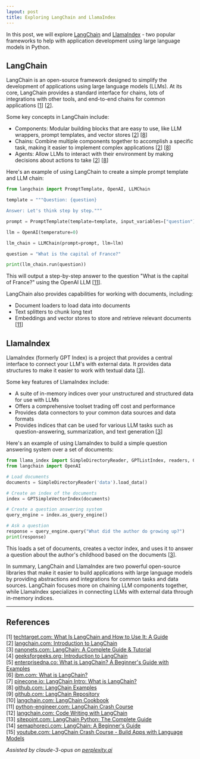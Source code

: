 ```yaml
---
layout: post
title: Exploring LangChain and LlamaIndex
---
```


In this post, we will explore [LangChain](https://www.langchain.com/) and [LlamaIndex](https://www.llamaindex.ai/) - two popular frameworks to help with application development using large language models in Python.

## LangChain

LangChain is an open-source framework designed to simplify the development of applications using large language models (LLMs). At its core, LangChain provides a standard interface for chains, lots of integrations with other tools, and end-to-end chains for common applications [[1](#ref-1)] [[2](#ref-2)].

Some key concepts in LangChain include:

- Components: Modular building blocks that are easy to use, like LLM wrappers, prompt templates, and vector stores [[2](#ref-2)] [[8](#ref-8)]
- Chains: Combine multiple components together to accomplish a specific task, making it easier to implement complex applications [[2](#ref-2)] [[8](#ref-8)]
- Agents: Allow LLMs to interact with their environment by making decisions about actions to take [[2](#ref-2)] [[8](#ref-8)]

Here's an example of using LangChain to create a simple prompt template and LLM chain:

```python
from langchain import PromptTemplate, OpenAI, LLMChain

template = """Question: {question}

Answer: Let's think step by step."""

prompt = PromptTemplate(template=template, input_variables=["question"])

llm = OpenAI(temperature=0) 

llm_chain = LLMChain(prompt=prompt, llm=llm)

question = "What is the capital of France?"

print(llm_chain.run(question))
```

This will output a step-by-step answer to the question "What is the capital of France?" using the OpenAI LLM [[11](#ref-11)].

LangChain also provides capabilities for working with documents, including:

- Document loaders to load data into documents 
- Text splitters to chunk long text
- Embeddings and vector stores to store and retrieve relevant documents [[11](#ref-11)]

## LlamaIndex

LlamaIndex (formerly GPT Index) is a project that provides a central interface to connect your LLM's with external data. It provides data structures to make it easier to work with textual data [[3](#ref-3)].

Some key features of LlamaIndex include:

- A suite of in-memory indices over your unstructured and structured data for use with LLMs
- Offers a comprehensive toolset trading off cost and performance
- Provides data connectors to your common data sources and data formats
- Provides indices that can be used for various LLM tasks such as question-answering, summarization, and text generation [[3](#ref-3)]

Here's an example of using LlamaIndex to build a simple question answering system over a set of documents:

```python
from llama_index import SimpleDirectoryReader, GPTListIndex, readers, GPTSimpleVectorIndex, LLMPredictor, PromptHelper
from langchain import OpenAI

# Load documents 
documents = SimpleDirectoryReader('data').load_data()

# Create an index of the documents
index = GPTSimpleVectorIndex(documents)

# Create a question answering system
query_engine = index.as_query_engine()

# Ask a question
response = query_engine.query("What did the author do growing up?")
print(response)
```

This loads a set of documents, creates a vector index, and uses it to answer a question about the author's childhood based on the documents [[3](#ref-3)].

In summary, LangChain and LlamaIndex are two powerful open-source libraries that make it easier to build applications with large language models by providing abstractions and integrations for common tasks and data sources. LangChain focuses more on chaining LLM components together, while LlamaIndex specializes in connecting LLMs with external data through in-memory indices.

---
## References

[1] <a id="ref-1"></a> [techtarget.com: What Is LangChain and How to Use It: A Guide](https://www.techtarget.com/searchenterpriseai/definition/LangChain)  
[2] <a id="ref-2"></a> [langchain.com: Introduction to LangChain](https://js.langchain.com/docs/get_started/introduction)  
[3] <a id="ref-3"></a> [nanonets.com: LangChain: A Complete Guide & Tutorial](https://nanonets.com/blog/langchain/)  
[4] <a id="ref-4"></a> [geeksforgeeks.org: Introduction to LangChain](https://www.geeksforgeeks.org/introduction-to-langchain/)  
[5] <a id="ref-5"></a> [enterprisedna.co: What is LangChain? A Beginner's Guide with Examples](https://blog.enterprisedna.co/what-is-langchain-a-beginners-guide-with-examples/)  
[6] <a id="ref-6"></a> [ibm.com: What is LangChain?](https://www.ibm.com/topics/langchain)  
[7] <a id="ref-7"></a> [pinecone.io: LangChain Intro: What is LangChain?](https://www.pinecone.io/learn/series/langchain/langchain-intro/)  
[8] <a id="ref-8"></a> [github.com: LangChain Examples](https://github.com/alphasecio/langchain-examples)  
[9] <a id="ref-9"></a> [github.com: LangChain Repository](https://github.com/langchain-ai/langchain)  
[10] <a id="ref-10"></a> [langchain.com: LangChain Cookbook](https://python.langchain.com/cookbook/)  
[11] <a id="ref-11"></a> [python-engineer.com: LangChain Crash Course](https://www.python-engineer.com/posts/langchain-crash-course/)  
[12] <a id="ref-12"></a> [langchain.com: Code Writing with LangChain](https://python.langchain.com/docs/expression_language/cookbook/code_writing/)  
[13] <a id="ref-13"></a> [sitepoint.com: LangChain Python: The Complete Guide](https://www.sitepoint.com/langchain-python-complete-guide/)  
[14] <a id="ref-14"></a> [semaphoreci.com: LangChain: A Beginner's Guide](https://semaphoreci.com/blog/langchain)  
[15] <a id="ref-15"></a> [youtube.com: LangChain Crash Course - Build Apps with Language Models](https://www.youtube.com/watch?v=aywZrzNaKjs)  

_Assisted by claude-3-opus on [perplexity.ai](https://perplexity.ai)_

<!-- -------------------------------------------------------------- -->
<!-- 
sequence: renumber, accumulate, format

to increment numbers, use multiple cursors then emmet shortcuts

regex...
\[(\d+)\]
to
 [[$1](#ref-$1)]

regex...
\[(\d+)\] (.*)
to
[$1] <a id="ref-$1"></a> [display text]($2)  

change "Citations:" to "## References"
-->
<!-- 
Include images like this:  
<figure style="text-align: center; width:100%;">
    <img src="{{site.baseurl}}/images/experimenting_files/experimenting_18_1.svg" alt="___" style="max-width:90%; 
    height: auto; margin:3% auto; display:block;">
    <figcaption>___</figcaption>
</figure> 
-->
<!-- 
Include code snippets like this:  
```python 
def square(x):
    return x**2
``` 
-->
<!-- 
Cite like this [[2](#ref-2)], and this [[3](#ref-3)]. Use two extra spaces at end of each line for line break
---
## References  
[1] <a id="ref-1"></a> [display text](hyperlink)  
[2] <a id="ref-2"></a> [display text](hyperlink) 
[3] <a id="ref-3"></a> [display text](hyperlink)  
_Assisted by claude-3-opus on [perplexity.ai](https://perplexity.ai)_ 
-->
<!-- -------------------------------------------------------------- -->